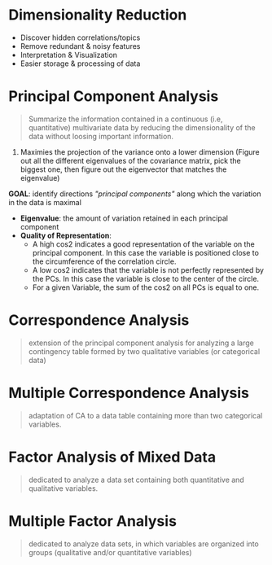# Dimensionality Reduction
- Discover hidden correlations/topics
- Remove redundant & noisy features
- Interpretation & Visualization
- Easier storage & processing of data


# Principal Component Analysis
> Summarize the information contained in a continuous (i.e, quantitative) multivariate data by reducing the dimensionality of the data without loosing important information.
1. Maximies the projection of the variance onto a lower dimension (Figure out all the different eigenvalues of the covariance matrix, pick the biggest one, then figure out the eigenvector that matches the eigenvalue)

**GOAL**: identify directions _"principal components"_ along which the variation in the data is maximal
* **Eigenvalue**: the amount of variation retained in each principal component
* **Quality of Representation**:
  + A high cos2 indicates a good representation of the variable on the principal
component. In this case the variable is positioned close to the circumference
of the correlation circle.
  + A low cos2 indicates that the variable is not perfectly represented by the PCs. In this case the variable is close to the center of the circle.
  + For a given Variable, the sum of the cos2 on all PCs is equal to one.

# Correspondence Analysis
>  extension of the principal component analysis for analyzing a large contingency table formed by two qualitative
variables (or categorical data)

# Multiple Correspondence Analysis
> adaptation of CA to a data table containing more than two categorical variables.

# Factor Analysis of Mixed Data
> dedicated to analyze a data set containing both quantitative and qualitative variables.

# Multiple Factor Analysis
> dedicated to analyze data sets, in which variables are organized into groups (qualitative and/or quantitative variables)
